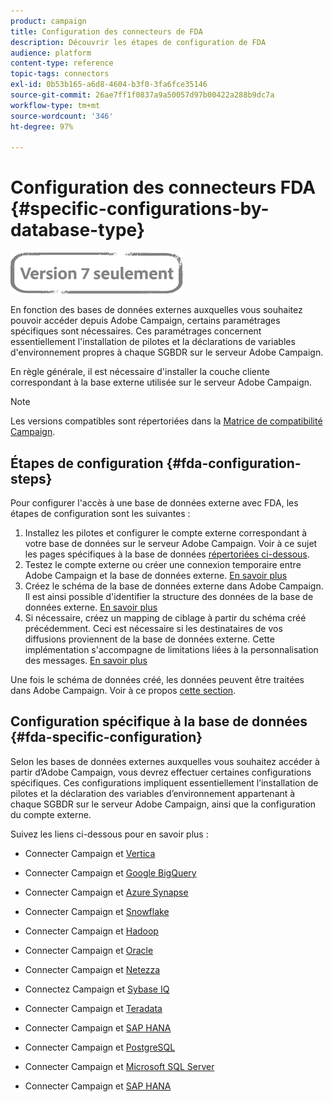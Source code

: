 ```yaml
---
product: campaign
title: Configuration des connecteurs de FDA
description: Découvrir les étapes de configuration de FDA
audience: platform
content-type: reference
topic-tags: connectors
exl-id: 0b53b165-a6d8-4604-b3f0-3fa6fce35146
source-git-commit: 26ae7ff1f0837a9a50057d97b00422a288b9dc7a
workflow-type: tm+mt
source-wordcount: '346'
ht-degree: 97%

---
```


# Configuration des connecteurs FDA {#specific-configurations-by-database-type}

![](../../assets/v7-only.svg)

En fonction des bases de données externes auxquelles vous souhaitez pouvoir accéder depuis Adobe Campaign, certains paramétrages spécifiques sont nécessaires. Ces paramétrages concernent essentiellement l&#39;installation de pilotes et la déclarations de variables d&#39;environnement propres à chaque SGBDR sur le serveur Adobe Campaign.

En règle générale, il est nécessaire d&#39;installer la couche cliente correspondant à la base externe utilisée sur le serveur Adobe Campaign.

>[!NOTE]
>
>Les versions compatibles sont répertoriées dans la [Matrice de compatibilité Campaign](../../rn/using/compatibility-matrix.md#FederatedDataAccessFDA).

## Étapes de configuration {#fda-configuration-steps}

Pour configurer l&#39;accès à une base de données externe avec FDA, les étapes de configuration sont les suivantes :

1. Installez les pilotes et configurer le compte externe correspondant à votre base de données sur le serveur Adobe Campaign. Voir à ce sujet les pages spécifiques à la base de données [répertoriées ci-dessous](#fda-specific-configuration).
1. Testez le compte externe ou créer une connexion temporaire entre Adobe Campaign et la base de données externe. [En savoir plus](../../installation/using/connecting-to-database.md)
1. Créez le schéma de la base de données externe dans Adobe Campaign. Il est ainsi possible d&#39;identifier la structure des données de la base de données externe. [En savoir plus](../../installation/using/creating-data-schema.md)
1. Si nécessaire, créez un mapping de ciblage à partir du schéma créé précédemment. Ceci est nécessaire si les destinataires de vos diffusions proviennent de la base de données externe. Cette implémentation s&#39;accompagne de limitations liées à la personnalisation des messages. [En savoir plus](../../installation/using/defining-data-mapping.md)

Une fois le schéma de données créé, les données peuvent être traitées dans Adobe Campaign. Voir à ce propos [cette section](../../workflow/using/accessing-an-external-database--fda-.md).

## Configuration spécifique à la base de données {#fda-specific-configuration}

Selon les bases de données externes auxquelles vous souhaitez accéder à partir d’Adobe Campaign, vous devrez effectuer certaines configurations spécifiques. Ces configurations impliquent essentiellement l’installation de pilotes et la déclaration des variables d’environnement appartenant à chaque SGBDR sur le serveur Adobe Campaign, ainsi que la configuration du compte externe.

Suivez les liens ci-dessous pour en savoir plus :

* Connecter Campaign et [Vertica](../../installation/using/configure-fda-vertica.md)

* Connecter Campaign et [Google BigQuery](../../installation/using/configure-fda-google-big-query.md)

* Connecter Campaign et [Azure Synapse](../../installation/using/configure-fda-synapse.md)

* Connecter Campaign et [Snowflake](../../installation/using/configure-fda-snowflake.md)

* Connecter Campaign et [Hadoop](../../installation/using/configure-fda-hadoop.md)

* Connecter Campaign et [Oracle](../../installation/using/configure-fda-oracle.md)

* Connecter Campaign et [Netezza](../../installation/using/configure-fda-netezza.md)

* Connectez Campaign et [Sybase IQ](../../installation/using/configure-fda-sybase.md)

* Connecter Campaign et [Teradata](../../installation/using/configure-fda-teradata.md)

* Connecter Campaign et [SAP HANA](../../installation/using/configure-fda-sap-hana.md)

* Connecter Campaign et [PostgreSQL](../../installation/using/configure-fda-postgresql.md)

* Connecter Campaign et [Microsoft SQL Server](../../installation/using/configure-fda-sql.md)

* Connecter Campaign et [SAP HANA](../../installation/using/configure-fda-sap-hana.md)

